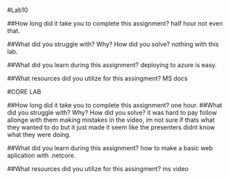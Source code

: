 #Lab10

##How long did it take you to complete this assignment?
half hour not even that. 

##What did you struggle with? Why? How did you solve?
nothing with this lab. 

##What did you learn during this assignment?
deploying to azure is easy. 

##What resources did you utilize for this assingment?
MS docs

#CORE LAB

##How long did it take you to complete this assignment?
one hour. 
##What did you struggle with? Why? How did you solve?
it was hard to pay follow allonge with them making mistakes in the video, im not sure if thats what they wanted to do but it just made it seem like the presenters didnt know what they were doing. 

##What did you learn during this assignment?
how to make a basic web aplication with .netcore. 

##What resources did you utilize for this assingment?
ms video 
